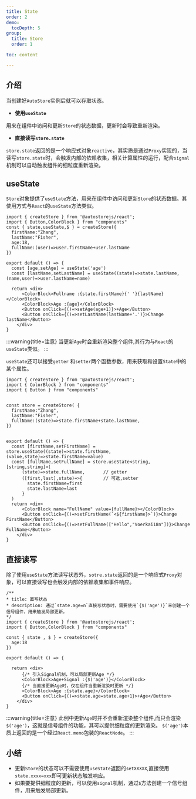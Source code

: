 ```yaml
---
title: State
order: 2  
demo:
  tocDepth: 5
group:
  title: Store
  order: 1 

toc: content

---
```


## 介绍

当创建好`AutoStore`实例后就可以存取状态。

- **使用`useState`**

 用来在组件中访问和更新`Store`的状态数据，更新时会导致重新渲染。

- **直接读写`store.state`**

 `store.state`返回的是一个响应式对象`reactive`，其实质是通过`Proxy`实现的，当读写`store.state`时，会触发内部的依赖收集，相关计算属性的运行，配合`signal`机制可以自动触发组件的细粒度重新渲染。



## useState
 

`Store`对象提供了`useState`方法，用来在组件中访问和更新`Store`的状态数据。其使用方式与`React`的`useState`方法类似。


```tsx
import { createStore } from '@autostorejs/react';
import { Button,ColorBlock } from "components"
const { state,useState,$ } = createStore({
  firstName:"Zhang",
  lastName:"Fisher",
  age:18,
  fullName:(user)=>user.firstName+user.lastName
})

export default () => {
  const [age,setAge] = useState('age') 
  const [lastName,setLastName] = useState((state)=>state.lastName,(name,user)=>user.lastName=name) 

  return <div>    
      <ColorBlock>Fullname :{state.firstName}{' '}{lastName}</ColorBlock>
      <ColorBlock>Age :{age}</ColorBlock>
      <Button onClick={()=>setAge(age+1)}>+Age</Button>
      <Button onClick={()=>setLastName(lastName+'.')}>Change lastName</Button>
    </div>
}

``` 

:::warning{title=注意}
当更新`Age`时会重新渲染整个组件,其行为与`React`的`useState`类似。
:::


`useState`还可以接受`getter` 和`setter`两个函数参数，用来获取和设置`State`中的某个属性。


```tsx 
import { createStore } from '@autostorejs/react';
import { ColorBlock } from "components"
import { Button } from "components"

 
const store = createStore( {
  firstName:"Zhang",
  lastName:"Fisher",
  fullName:(state)=>state.firstName+state.lastName,
})


export default () => { 
  const [firstName,setFirstName] = store.useState((state)=>state.firstName,(value,state)=>state.firstName=value)
  const [fullName,setFullName] = store.useState<string,[string,string]>(
      (state)=>state.fullName,       // getter
      ([first,last],state)=>{        // 可选,setter
        state.firstName=first
        state.lastName=last
      }
  )
  return <div>
      <ColorBlock name="FullName" value={fullName}></ColorBlock>
      <Button onClick={()=>setFirstName(`<${firstName}>`)}>Change FirstName</Button>
      <Button onClick={()=>setFullName(["Hello","Voerkai18n"])}>Change FullName</Button>
    </div>
}

``` 


## 直接读写

除了使用`useState`方法读写状态外，`sotre.state`返回的是一个响应式`Proxy`对象，可以直接读写也会触发内部的依赖收集和事件响应。



```tsx
/**
* title: 直写状态
* description: 通过`state.age=n`直接写状态时，需要使用`{$('age')}`来创建一个信号组件，用来触发局部更新。
*/
import { createStore } from '@autostorejs/react';
import { Button,ColorBlock } from "components"

const { state , $ } = createStore({
  age:18
})

export default () => {

  return <div>
      {/* 引入Signal机制，可以局部更新Age */}
      <ColorBlock>Age+Signal :{$('age')}</ColorBlock>
      {/* 当直接更新Age时，仅在组件当重新渲染时更新 */}
      <ColorBlock>Age :{state.age}</ColorBlock>
      <Button onClick={()=>state.age=state.age+1}>+Age</Button>
    </div>
}

``` 

:::warning{title=注意}
此例中更新`Age`时并不会重新渲染整个组件,而只会渲染`$('age')`，这就是信号组件的功能，其可以提供细粒度的更新渲染。
`$('age')`本质上返回的是一个经过`React.memo`包装的`ReactNode`。
:::

## 小结

- 更新`Store`的状态可以不需要使用`useState`返回的`setXXXXX`,直接使用`state.xxxx=xxx`即可更新状态触发响应。
- 如果要提供细粒度的更新，可以使用`signal`机制，通过`$`方法创建一个信号组件，用来触发局部更新。


